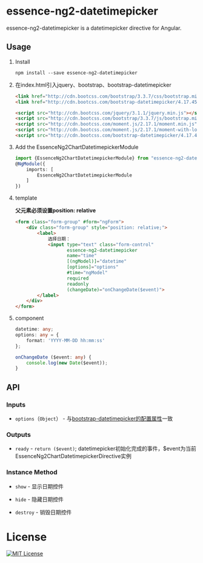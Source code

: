 # essence-ng2-datetimepicker

essence-ng2-datetimepicker is a datetimepicker directive for Angular.

## Usage

1. Install

	```shell
	npm install --save essence-ng2-datetimepicker
	```
	
2. 在index.html引入jquery、bootstrap、bootstrap-datetimepicker

	```html
	<link href="http://cdn.bootcss.com/bootstrap/3.3.7/css/bootstrap.min.css" rel="stylesheet">
    <link href="http://cdn.bootcss.com/bootstrap-datetimepicker/4.17.45/css/bootstrap-datetimepicker.min.css" rel="stylesheet">
    
    <script src="http://cdn.bootcss.com/jquery/3.1.1/jquery.min.js"></script>
    <script src="http://cdn.bootcss.com/bootstrap/3.3.7/js/bootstrap.min.js"></script>
    <script src="http://cdn.bootcss.com/moment.js/2.17.1/moment.min.js"></script>
    <script src="http://cdn.bootcss.com/moment.js/2.17.1/moment-with-locales.min.js"></script>
    <script src="http://cdn.bootcss.com/bootstrap-datetimepicker/4.17.45/js/bootstrap-datetimepicker.min.js"></script>
	```

3. Add the EssenceNg2ChartDatetimepickerModule

	```typescript
	import {EssenceNg2ChartDatetimepickerModule} from "essence-ng2-datetimepicker";
	@NgModule({
	    imports: [
	        EssenceNg2ChartDatetimepickerModule
	    ]
	})
	```

4. template

	**父元素必须设置position: relative**

	```html
	<form class="form-group" #form="ngForm">
	    <div class="form-group" style="position: relative;">
	        <label>
	            选择日期：
	            <input type="text" class="form-control"
	                   essence-ng2-datetimepicker
	                   name="time"
	                   [(ngModel)]="datetime"
	                   [options]="options"
	                   #time="ngModel"
	                   required
	                   readonly
	                   (changeDate)="onChangeDate($event)">
	        </label>
	    </div>
	</form>
	```

5. component

	```typescript
	datetime: any;
    options: any = {
        format: 'YYYY-MM-DD hh:mm:ss'
    };

    onChangeDate ($event: any) {
        console.log(new Date($event));
    }
	```

## API

### Inputs

- `options`（`Object`） - 与[bootstrap-datetimepicker的配置属性](http://eonasdan.github.io/bootstrap-datetimepicker/Options/)一致

### Outputs

- `ready` - `return ($event)`; datetimepicker初始化完成的事件，$event为当前EssenceNg2ChartDatetimepickerDirective实例

### Instance Method

- `show` - 显示日期控件

- `hide` - 隐藏日期控件

- `destroy` - 销毁日期控件

# License

[![MIT License](https://img.shields.io/badge/license-MIT-blue.svg?style=flat)](/LICENSE)
